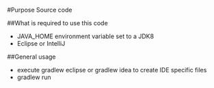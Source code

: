 #Purpose 
Source code 

##What is required to use this code
* JAVA_HOME environment variable set to a JDK8
* Eclipse or IntelliJ


##General usage
* execute gradlew eclipse or gradlew idea to create IDE specific files
* gradlew run

